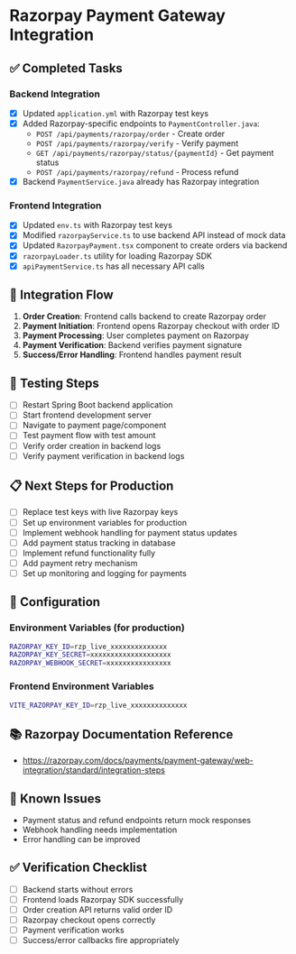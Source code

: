 # Razorpay Payment Gateway Integration

## ✅ Completed Tasks

### Backend Integration
- [x] Updated `application.yml` with Razorpay test keys
- [x] Added Razorpay-specific endpoints to `PaymentController.java`:
  - `POST /api/payments/razorpay/order` - Create order
  - `POST /api/payments/razorpay/verify` - Verify payment
  - `GET /api/payments/razorpay/status/{paymentId}` - Get payment status
  - `POST /api/payments/razorpay/refund` - Process refund
- [x] Backend `PaymentService.java` already has Razorpay integration

### Frontend Integration
- [x] Updated `env.ts` with Razorpay test keys
- [x] Modified `razorpayService.ts` to use backend API instead of mock data
- [x] Updated `RazorpayPayment.tsx` component to create orders via backend
- [x] `razorpayLoader.ts` utility for loading Razorpay SDK
- [x] `apiPaymentService.ts` has all necessary API calls

## 🔄 Integration Flow

1. **Order Creation**: Frontend calls backend to create Razorpay order
2. **Payment Initiation**: Frontend opens Razorpay checkout with order ID
3. **Payment Processing**: User completes payment on Razorpay
4. **Payment Verification**: Backend verifies payment signature
5. **Success/Error Handling**: Frontend handles payment result

## 🧪 Testing Steps

- [ ] Restart Spring Boot backend application
- [ ] Start frontend development server
- [ ] Navigate to payment page/component
- [ ] Test payment flow with test amount
- [ ] Verify order creation in backend logs
- [ ] Verify payment verification in backend logs

## 📋 Next Steps for Production

- [ ] Replace test keys with live Razorpay keys
- [ ] Set up environment variables for production
- [ ] Implement webhook handling for payment status updates
- [ ] Add payment status tracking in database
- [ ] Implement refund functionality fully
- [ ] Add payment retry mechanism
- [ ] Set up monitoring and logging for payments

## 🔧 Configuration

### Environment Variables (for production)
```bash
RAZORPAY_KEY_ID=rzp_live_xxxxxxxxxxxxxx
RAZORPAY_KEY_SECRET=xxxxxxxxxxxxxxxxxxxx
RAZORPAY_WEBHOOK_SECRET=xxxxxxxxxxxxxxxx
```

### Frontend Environment Variables
```bash
VITE_RAZORPAY_KEY_ID=rzp_live_xxxxxxxxxxxxxx
```

## 📚 Razorpay Documentation Reference
- https://razorpay.com/docs/payments/payment-gateway/web-integration/standard/integration-steps

## 🐛 Known Issues
- Payment status and refund endpoints return mock responses
- Webhook handling needs implementation
- Error handling can be improved

## ✅ Verification Checklist
- [ ] Backend starts without errors
- [ ] Frontend loads Razorpay SDK successfully
- [ ] Order creation API returns valid order ID
- [ ] Razorpay checkout opens correctly
- [ ] Payment verification works
- [ ] Success/error callbacks fire appropriately
